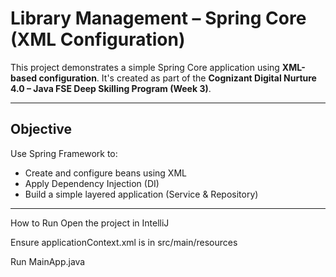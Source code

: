 
#  Library Management – Spring Core (XML Configuration)

This project demonstrates a simple Spring Core application using **XML-based configuration**. It's created as part of the **Cognizant Digital Nurture 4.0 – Java FSE Deep Skilling Program (Week 3)**.

---

##  Objective

Use Spring Framework to:
- Create and configure beans using XML
- Apply Dependency Injection (DI)
- Build a simple layered application (Service & Repository)

---
 How to Run
Open the project in IntelliJ

Ensure applicationContext.xml is in src/main/resources

Run MainApp.java


